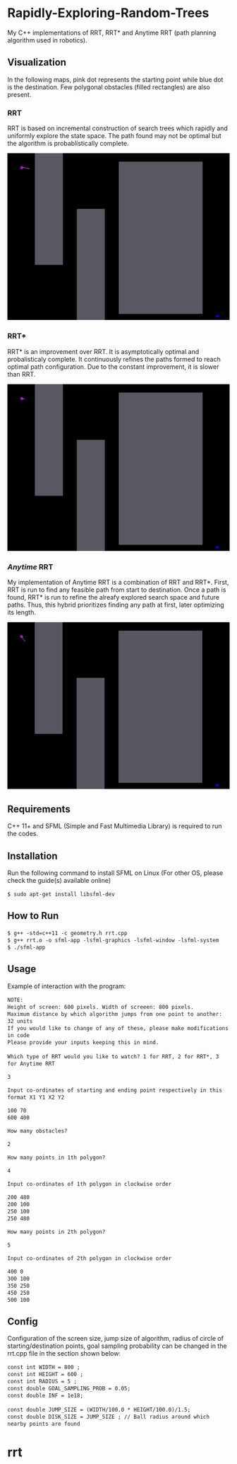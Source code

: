 # Rapidly-Exploring-Random-Trees
My C++ implementations of RRT, RRT* and Anytime RRT (path planning algorithm used in robotics). 

## Visualization

In the following maps, pink dot represents the starting point while blue dot is the destination. Few polygonal obstacles (filled rectangles) are also present. 

### RRT

RRT is based on incremental construction of search trees which rapidly and uniformly explore the state space. The path found may not be optimal but the algorithm is probablistically complete. 

![Basic RRT](BasicRRT.gif)

### RRT*

RRT* is an improvement over RRT. It is asymptotically optimal and probalisticaly complete. It continuously refines the paths formed to reach optimal path configuration. Due to the constant improvement, it is slower than RRT.

![RRT*](RRTstar.gif)

### *Anytime* RRT

My implementation of Anytime RRT is a combination of RRT and RRT*. First, RRT is run to find any feasible path from start to destination. Once a path is found, RRT* is run to refine the alreafy explored search space and future paths. Thus, this hybrid prioritizes finding any path at first, later optimizing its length.

![Anytime RRT](AnytimeRRT.gif)

## Requirements

C++ 11+ and SFML (Simple and Fast Multimedia Library) is required to run the codes. 

## Installation 

Run the following command to install SFML on Linux (For other OS, please check the guide(s) available online) 

```
$ sudo apt-get install libsfml-dev
```

## How to Run 

```
$ g++ -std=c++11 -c geometry.h rrt.cpp 
$ g++ rrt.o -o sfml-app -lsfml-graphics -lsfml-window -lsfml-system
$ ./sfml-app 
```

## Usage 

Example of interaction with the program:

```
NOTE:
Height of screen: 600 pixels. Width of screeen: 800 pixels.
Maximum distance by which algorithm jumps from one point to another: 32 units
If you would like to change of any of these, please make modifications in code
Please provide your inputs keeping this in mind. 

Which type of RRT would you like to watch? 1 for RRT, 2 for RRT*, 3 for Anytime RRT
```
```
3
```
```
Input co-ordinates of starting and ending point respectively in this format X1 Y1 X2 Y2
```
```
100 70
600 400
```
``` 
How many obstacles? 
```
``` 
2 
```
``` 
How many points in 1th polygon? 
```
``` 
4 
```
``` 
Input co-ordinates of 1th polygon in clockwise order 
```
```
200 480
200 100
250 100
250 480
```
``` 
How many points in 2th polygon? 
```
``` 
5 
```
``` 
Input co-ordinates of 2th polygon in clockwise order 
```
```
400 0
300 100
350 250
450 250
500 100
```
## Config

Configuration of the screen size, jump size of algorithm, radius of circle of starting/destination points, goal sampling probability can be changed in the rrt.cpp file in the section shown below:

```
const int WIDTH = 800 ;
const int HEIGHT = 600 ;
const int RADIUS = 5 ; 
const double GOAL_SAMPLING_PROB = 0.05;
const double INF = 1e18;

const double JUMP_SIZE = (WIDTH/100.0 * HEIGHT/100.0)/1.5;
const double DISK_SIZE = JUMP_SIZE ; // Ball radius around which nearby points are found
```
# rrt
